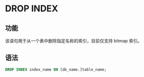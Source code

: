 # DROP INDEX

## 功能

该语句用于从一个表中删除指定名称的索引，目前仅支持 bitmap 索引。

## 语法

```sql
DROP INDEX index_name ON [db_name.]table_name;
```
